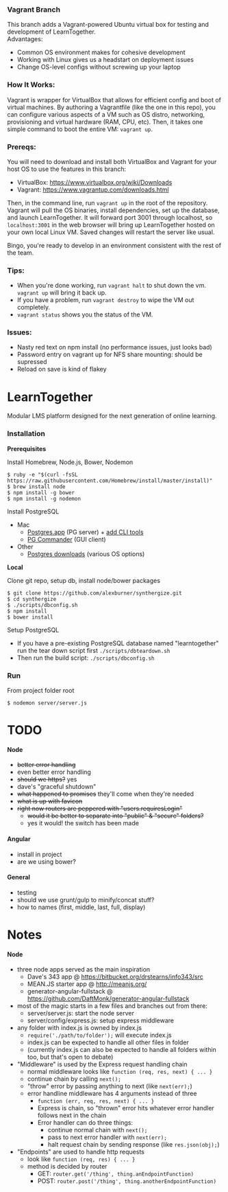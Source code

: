 ### Vagrant Branch
This branch adds a Vagrant-powered Ubuntu virtual box for testing and development of LearnTogether.  
Advantages:
* Common OS environment makes for cohesive development
* Working with Linux gives us a headstart on deployment issues
* Change OS-level configs without screwing up your laptop

### How It Works:
Vagrant is wrapper for VirtualBox that allows for efficient config and boot of virtual machines.  By authoring a Vagrantfile (like the one in this repo), you can configure various aspects of a VM such as OS distro, networking, provisioning and virtual hardware (RAM, CPU, etc).  Then, it takes one simple command to boot the entire VM: `vagrant up`.

### Prereqs:
You will need to download and install both VirtualBox and Vagrant for your host OS to use the features in this branch:
* VirtualBox: https://www.virtualbox.org/wiki/Downloads
* Vagrant: https://www.vagrantup.com/downloads.html  

Then, in the command line, run `vagrant up` in the root of the repository.  Vagrant will pull the OS binaries, install dependencies, set up the database, and launch LearnTogether.  It will forward port 3001 through localhost, so `localhost:3001` in the web browser will bring up LearnTogether hosted on your own local Linux VM.  Saved changes will restart the server like usual.

Bingo, you're ready to develop in an environment consistent with the rest of the team.

### Tips:
* When you're done working, run `vagrant halt` to shut down the vm.  `vagrant up` will bring it back up.
* If you have a problem, run `vagrant destroy` to wipe the VM out completely.
* `vagrant status` shows you the status of the VM.

### Issues:
* Nasty red text on npm install (no performance issues, just looks bad)
* Password entry on vagrant up for NFS share mounting: should be supressed
* Reload on save is kind of flakey

LearnTogether
===========

Modular LMS platform designed for the next generation of online learning.
  
### Installation

**Prerequisites**

Install Homebrew, Node.js, Bower, Nodemon
```
$ ruby -e "$(curl -fsSL https://raw.githubusercontent.com/Homebrew/install/master/install)"
$ brew install node
$ npm install -g bower
$ npm install -g nodemon
```

Install PostgreSQL 
- Mac  
  - [Postgres.app](http://postgresapp.com/) (PG server) + [add CLI tools](http://postgresapp.com/documentation/cli-tools.html)
  - [PG Commander](https://eggerapps.at/pgcommander/) (GUI client)  
- Other
  - [Postgres downloads](http://www.postgresql.org/download/) (various OS options)  

**Local**

Clone git repo, setup db, install node/bower packages
```
$ git clone https://github.com/alexburner/synthergize.git
$ cd synthergize
$ ./scripts/dbconfig.sh
$ npm install
$ bower install
```

Setup PostgreSQL
- If you have a pre-existing PostgreSQL database named "learntogether" run the tear down script first `./scripts/dbteardown.sh`
- Then run the build script: `./scripts/dbconfig.sh`



### Run

From project folder root
```
$ nodemon server/server.js
```


TODO
===========  

#### Node  
- ~~better error handling~~
- even better error handling
- ~~should we https?~~ yes
- dave's "graceful shutdown"
- ~~what happened to promises~~ they'll come when they're needed
- ~~what is up with favicon~~
- ~~right now routers are peppered with "users.requiresLogin"~~
	- ~~would it be better to separate into "public" & "secure" folders?~~
	- yes it would! the switch has been made

#### Angular  
- install in project
- are we using bower?

#### General
- testing
- should we use grunt/gulp to minify/concat stuff?
- how to names (first, middle, last, full, display)

Notes
===========  

#### Node  
- three node apps served as the main inspiration
	- Dave's 343 app @ https://bitbucket.org/drstearns/info343/src
	- MEAN.JS starter app @ http://meanjs.org/
	- generator-angular-fullstack @ https://github.com/DaftMonk/generator-angular-fullstack
- most of the magic starts in a few files and branches out from there:
	- server/server.js: start the node server
	- server/config/express.js: setup express middleware
- any folder with index.js is owned by index.js
	- `require('./path/to/folder');` will execute index.js
	- index.js can be expected to handle all other files in folder
	- (currently index.js can also be expected to handle all folders within too, but that's open to debate)
- "Middleware" is used by the Express request handling chain
	- normal middleware looks like `function (req, res, next) { ... }`
	- continue chain by calling `next();`
	- "throw" error by passing anything to next (like `next(err);`)
	- error handline middleware has 4 arguments instead of three
		- `function (err, req, res, next) { ... }`
		- Express is chain, so "thrown" error hits whatever error handler follows next in the chain
		- Error handler can do three things: 
			- continue normal chain with `next();`
			- pass to next error handler with `next(err);`
			- halt request chain by sending response (like `res.json(obj);`)
- "Endpoints" are used to handle http requests
	- look like `function (req, res) { ... }`
	- method is decided by router
		- GET: `router.get('/thing', thing.anEndpointFunction)`
		- POST: `router.post('/thing', thing.anotherEndpointFunction)`
